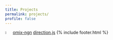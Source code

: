 ```yaml
---
title: Projects
permalink: projects/
profile: false
---
```


<a href="http://comixngn.js.org/"><img src="http://seun40.github.io/comix-ngn/assets/images/normal_glow.svg" style="width:5%;height:auto;"/>omix-ngn</a>
<a href="http://seun40.github.io/direction.js/">direction.js</a>
{% include footer.html %}
